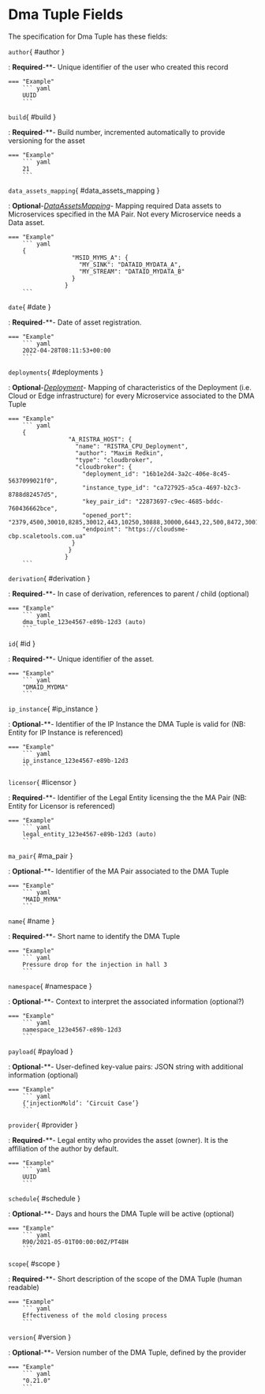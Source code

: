 <style>
  .md-content__button {
    display: none;
  }
</style>
# Dma Tuple Fields




The specification for Dma Tuple
has these fields:

`author`{ #author }

:   **Required**-**- Unique identifier of the user who created this record


    === "Example"
        ``` yaml     
        UUID
        ```

`build`{ #build }

:   **Required**-**- Build number, incremented automatically to provide versioning for the asset


    === "Example"
        ``` yaml     
        21
        ```

`data_assets_mapping`{ #data_assets_mapping }

:   **Optional**-*[DataAssetsMapping](../dataassetsmapping.md)*- Mapping required Data assets to Microservices specified in the MA Pair. Not every Microservice needs a Data asset.


    === "Example"
        ``` yaml     
        {
                      "MSID_MYMS_A": {
                        "MY_SINK": "DATAID_MYDATA_A",
                        "MY_STREAM": "DATAID_MYDATA_B"
                      }
                    }
        ```

`date`{ #date }

:   **Required**-**- Date of asset registration.


    === "Example"
        ``` yaml     
        2022-04-28T08:11:53+00:00
        ```

`deployments`{ #deployments }

:   **Optional**-*[Deployment](../deployment.md)*- Mapping of characteristics of the Deployment (i.e. Cloud or Edge infrastructure) for every Microservice associated to the DMA Tuple


    === "Example"
        ``` yaml     
        {
                     "A_RISTRA_HOST": {
                       "name": "RISTRA_CPU_Deployment",
                       "author": "Maxim Redkin",
                       "type": "cloudbroker",
                       "cloudbroker": {
                         "deployment_id": "16b1e2d4-3a2c-406e-8c45-5637099021f0",
                         "instance_type_id": "ca727925-a5ca-4697-b2c3-8788d82457d5",
                         "key_pair_id": "22873697-c9ec-4685-bddc-760436662bce",
                         "opened_port": "2379,4500,30010,8285,30012,443,10250,30888,30000,6443,22,500,8472,30012,4500,500",
                         "endpoint": "https://cloudsme-cbp.scaletools.com.ua"
                      }
                     }
                    }
        ```

`derivation`{ #derivation }

:   **Required**-**- In case of derivation, references to parent / child (optional)


    === "Example"
        ``` yaml     
        dma_tuple_123e4567-e89b-12d3 (auto)
        ```

`id`{ #id }

:   **Required**-**- Unique identifier of the asset.


    === "Example"
        ``` yaml     
        "DMAID_MYDMA"
        ```

`ip_instance`{ #ip_instance }

:   **Optional**-**- Identifier of the IP Instance the DMA Tuple is valid for (NB: Entity for IP Instance is referenced)


    === "Example"
        ``` yaml     
        ip_instance_123e4567-e89b-12d3
        ```

`licensor`{ #licensor }

:   **Required**-**- Identifier of the Legal Entity licensing the the MA Pair (NB: Entity for Licensor is referenced)


    === "Example"
        ``` yaml     
        legal_entity_123e4567-e89b-12d3 (auto)
        ```

`ma_pair`{ #ma_pair }

:   **Optional**-**- Identifier of the MA Pair associated to the DMA Tuple


    === "Example"
        ``` yaml     
        "MAID_MYMA"
        ```

`name`{ #name }

:   **Required**-**- Short name to identify the DMA Tuple


    === "Example"
        ``` yaml     
        Pressure drop for the injection in hall 3
        ```

`namespace`{ #namespace }

:   **Optional**-**- Context to interpret the associated information (optional?)


    === "Example"
        ``` yaml     
        namespace_123e4567-e89b-12d3
        ```

`payload`{ #payload }

:   **Optional**-**- User-defined key-value pairs: JSON string with additional information (optional)


    === "Example"
        ``` yaml     
        {‘injectionMold’: ‘Circuit Case’}
        ```

`provider`{ #provider }

:   **Required**-**- Legal entity who provides the asset (owner). It is the affiliation of the author by default.


    === "Example"
        ``` yaml     
        UUID
        ```

`schedule`{ #schedule }

:   **Optional**-**- Days and hours the DMA Tuple will be active (optional)


    === "Example"
        ``` yaml     
        R90/2021-05-01T00:00:00Z/PT48H
        ```

`scope`{ #scope }

:   **Required**-**- Short description of the scope of the DMA Tuple (human readable)


    === "Example"
        ``` yaml     
        Effectiveness of the mold closing process
        ```

`version`{ #version }

:   **Optional**-**- Version number of the DMA Tuple, defined by the provider


    === "Example"
        ``` yaml     
        "0.21.0"
        ```

